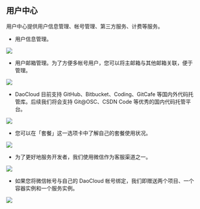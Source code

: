 ## 用户中心

用户中心提供用户信息管理、帐号管理、第三方服务、计费等服务。

* 用户信息管理。

![](http://blog.daocloud.io/wp-content/uploads/2015/05/profile-1.png)

* 用户邮箱管理。为了方便多帐号用户，您可以将主邮箱与其他邮箱关联，便于管理。

![](http://blog.daocloud.io/wp-content/uploads/2015/05/profile-2.png)

* DaoCloud 目前支持 GitHub、Bitbucket、Coding、GitCafe 等国内外代码托管库。后续我们将会支持 Git@OSC、CSDN Code 等优秀的国内代码托管平台。

![](http://blog.daocloud.io/wp-content/uploads/2015/05/profile-3.png)

* 您可以在「套餐」这一选项卡中了解自己的套餐使用状况。

![](http://blog.daocloud.io/wp-content/uploads/2015/05/profile-4.png)

* 为了更好地服务开发者，我们使用微信作为客服渠道之一。

![](http://blog.daocloud.io/wp-content/uploads/2015/05/profile-5.png)

* 如果您将微信帐号与自己的 DaoCloud 帐号绑定，我们即赠送两个项目、一个容器实例和一个服务实例。

![](http://blog.daocloud.io/wp-content/uploads/2015/05/profile-6.png)
